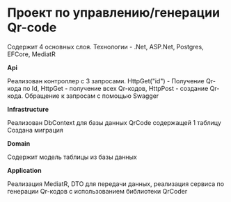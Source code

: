 # Проект по управлению/генерации Qr-code

Содержит 4 основных слоя. Технологии - .Net, ASP.Net, Postgres, EFCore, MediatR

**Api**

Реализован контроллер с 3 запросами. HttpGet("id") - Получение Qr-кода по Id, HttpGet - получение всех Qr-кодов, HttpPost - создание Qr-кода. Обращение к запросам с помощью Swagger

**Infrastructure**

Реализован DbContext для базы данных QrCode содержащей 1 таблицу
Создана миграция

**Domain**

Содержит модель таблицы из базы данных

**Application**

Реализация MediatR, DTO для передачи данных,
реализация сервиса по генерации Qr-кодов с использованием библиотеки QrCoder
